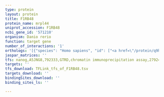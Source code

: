 ```yaml
---
type: protein
layout: protein
title: F1RB48
protein_name: mrpl44
uniprot_accession: F1RB48
ncbi_gene_id: '571210'
organism: Danio rerio
function: target gene
number_of_interactions: '1'
orthologs: '[{"species": "Homo sapiens", "id": ["<a href=\"/protein/q9h9j2\">Q9H9J2</a>"]}, {"species": "Mus musculus", "id": ["<a href=\"/protein/q9cy73\">Q9CY73</a>"]}, {"species": "Rattus norvegicus", "id": ["<a href=\"/protein/q4g067\">Q4G067</a>"]}, {"species": "Drosophila melanogaster", "id": ["<a href=\"/protein/q9vnc1\">Q9VNC1</a>"]}]'
jaspar_matrices: ''
tfs: nanog,A5JNG8,792333,GTRD,chromatin immunoprecipitation assay,27924024%5Buid%5D,No
targets: ''
tfs_download: TFLink_tfs_of_F1RB48.tsv
targets_download: ''
bindingSites_download: ''
binding_sites_ls: ''

---
```

